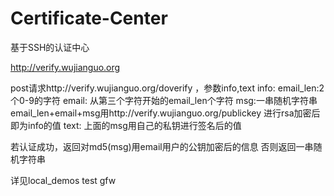 Certificate-Center
==================

基于SSH的认证中心

http://verify.wujianguo.org

post请求http://verify.wujianguo.org/doverify ，参数info,text
info:
      email_len:2个0-9的字符
      email: 从第三个字符开始的email_len个字符
      msg:一串随机字符串
      email_len+email+msg用http://verify.wujianguo.org/publickey 进行rsa加密后即为info的值
text:
      上面的msg用自己的私钥进行签名后的值

若认证成功，返回对md5(msg)用email用户的公钥加密后的信息
否则返回一串随机字符串

详见local_demos
test gfw
